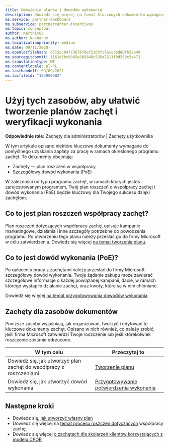 ```yaml
---
title: Omówienie planów i dowodów wykonania
description: Dowiedz się więcej na temat kluczowych dokumentów wymaganych przez zachęty, w tym planu zachęt do współpracy oświadczeń i szczegółowego potwierdzenia wykonania (PoE).
ms.service: partner-dashboard
ms.subservice: partnercenter-incentives
ms.topic: conceptual
author: Karthic83
ms.author: kashanum
ms.localizationpriority: medium
ms.date: 09/11/2020
ms.openlocfilehash: d315ac84f73676f8ef21d3fc5a1cded80fb32e4d
ms.sourcegitcommit: 1161d5bcb345e368348c535a7211f0d353c5a471
ms.translationtype: MT
ms.contentlocale: pl-PL
ms.lasthandoff: 09/09/2021
ms.locfileid: "123959602"
---
```

# <a name="use-these-resources-to-help-you-create-incentives-plans-and-proofs-of-execution"></a>Użyj tych zasobów, aby ułatwić tworzenie planów zachęt i weryfikacji wykonania

**Odpowiednie role:** Zachęty dla administratorów | Zachęty użytkownika

W tym artykule opisano niektóre kluczowe dokumenty wymagane do pomyślnego uzyskania zapłaty za pracę w ramach określonego programu zachęt. Te dokumenty obejmują:

- Zachęty — plan roszczeń w współpracy
- Szczegółowy dowód wykonania (PoE)

W zależności od typu programu zachęt, w ramach których jesteś zarejestrowanym programem, Twój plan roszczeń o współpracy zachęt i dowód wykonania (PoE) będzie kluczowy dla Twojego sukcesu dzięki zachętom.

## <a name="what-is-an-incentives-co-op-claims-plan"></a>Co to jest plan roszczeń współpracy zachęt?

Plan roszczeń dotyczących współpracy zachęt opisuje kampanie marketingowe, działania i inne szczegóły potrzebne do powodzenia programu. Po utworzeniu tego planu należy przesłać go do firmy Microsoft w celu zatwierdzenia. Dowiedz się więcej [na temat tworzenia planu](incentives-create-your-plan.md).

## <a name="what-is-a-proof-of-execution-poe"></a>Co to jest dowód wykonania (PoE)?

Po opłaceniu pracy z zachętami należy przesłać do firmy Microsoft szczegółowy dowód wykonania. Twoje żądanie zakupu może zawierać szczegółowe informacje o każdej powiązanej kampanii, dacie, w ramach którego wystąpiło działanie zachęt, oraz kwoty, które są w nim chłoniane. 

Dowiedz się więcej [na temat przygotowywania dowodów wykonania](incentives-prepare-your-proof-of-execution.md).

## <a name="incentives-document-resources"></a>Zachęty dla zasobów dokumentów

Poniższe zasoby wyjaśniają, jak organizować, tworzyć i edytować te kluczowe dokumenty zachęt. Opisano w nich również, co należy zrobić, jeśli firma Microsoft zatwierdzi Twoje roszczenie lub jeśli którekolwiek roszczenie zostanie odrzucone.

|  **W tym celu**  |  **Przeczytaj to**  |
|--------------|-----------|
| Dowiedz się, jak utworzyć plan zachęt do współpracy z roszczeniami | [Tworzenie planu](incentives-create-your-plan.md)  |
Dowiedz się, jak utworzyć dowód wykonania | [Przygotowywanie potwierdzenia wykonania](incentives-prepare-your-proof-of-execution.md)  |

## <a name="next-steps"></a>Następne kroki

- Dowiedz się, [jak utworzyć własny plan](incentives-create-your-plan.md)
- Dowiedz się więcej na [temat procesu roszczeń dotyczących](claims-overview.md) współpracy zachęt
- Dowiedz się więcej [o zachętach dla skojarzeń klientów korzystających z modelu CPOR](submit-osa-claim.md)
